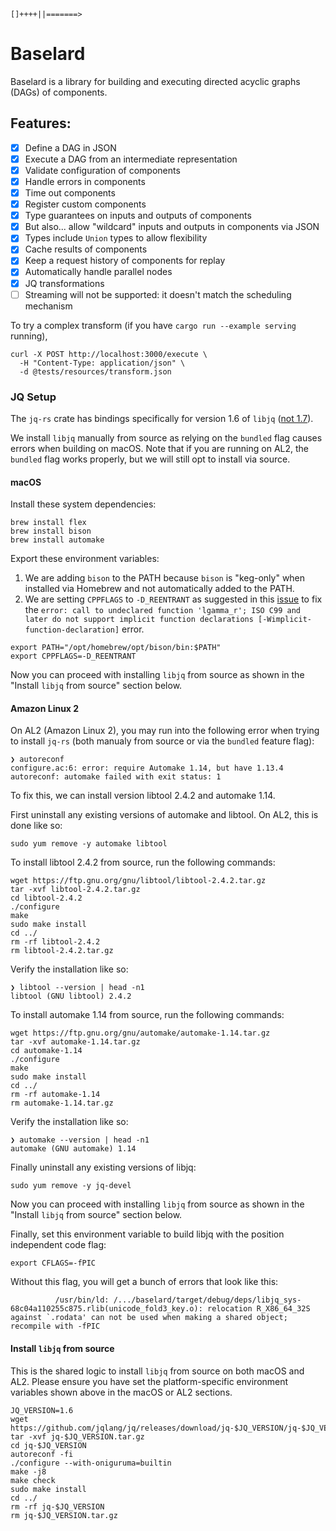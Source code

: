 ```
[]++++||=======>
```

# Baselard

Baselard is a library for building and executing directed acyclic graphs (DAGs) of components.

## Features:

- [x] Define a DAG in JSON
- [x] Execute a DAG from an intermediate representation
- [x] Validate configuration of components
- [x] Handle errors in components
- [x] Time out components
- [x] Register custom components
- [x] Type guarantees on inputs and outputs of components
- [x] But also... allow "wildcard" inputs and outputs in components via JSON
- [x] Types include `Union` types to allow flexibility
- [x] Cache results of components
- [x] Keep a request history of components for replay
- [x] Automatically handle parallel nodes
- [x] JQ transformations
- [ ] Streaming will not be supported: it doesn't match the scheduling mechanism

To try a complex transform (if you have `cargo run --example serving` running),

```
curl -X POST http://localhost:3000/execute \
  -H "Content-Type: application/json" \
  -d @tests/resources/transform.json
```

### JQ Setup

The `jq-rs` crate has bindings specifically for version 1.6 of `libjq` ([not 1.7](https://github.com/onelson/jq-rs/issues/37)).

We install `libjq` manually from source as relying on the `bundled` flag causes errors when building on macOS. Note that if you are running on AL2, the `bundled` flag works properly, but we will still opt to install via source.

#### macOS

Install these system dependencies:

```shell
brew install flex
brew install bison
brew install automake
```

Export these environment variables:

1. We are adding `bison` to the PATH because `bison` is "keg-only" when installed via Homebrew and not automatically added to the PATH.
2. We are setting `CPPFLAGS` to `-D_REENTRANT` as suggested in this [issue](https://github.com/jqlang/jq/issues/1936#issuecomment-1329730074) to fix the `error: call to undeclared function 'lgamma_r'; ISO C99 and later do not support implicit function declarations [-Wimplicit-function-declaration]` error.

```shell
export PATH="/opt/homebrew/opt/bison/bin:$PATH"
export CPPFLAGS=-D_REENTRANT
```

Now you can proceed with installing `libjq` from source as shown in the "Install `libjq` from source" section below.

#### Amazon Linux 2

On AL2 (Amazon Linux 2), you may run into the following error when trying to install `jq-rs` (both manualy from source or via the `bundled` feature flag):

```
❯ autoreconf
configure.ac:6: error: require Automake 1.14, but have 1.13.4
autoreconf: automake failed with exit status: 1
```

To fix this, we can install version libtool 2.4.2 and automake 1.14.

First uninstall any existing versions of automake and libtool. On AL2, this is done like so:

```shell
sudo yum remove -y automake libtool
```

To install libtool 2.4.2 from source, run the following commands:

```shell
wget https://ftp.gnu.org/gnu/libtool/libtool-2.4.2.tar.gz
tar -xvf libtool-2.4.2.tar.gz
cd libtool-2.4.2
./configure
make
sudo make install
cd ../
rm -rf libtool-2.4.2
rm libtool-2.4.2.tar.gz
```

Verify the installation like so:

```shell
❯ libtool --version | head -n1
libtool (GNU libtool) 2.4.2
```

To install automake 1.14 from source, run the following commands:

```shell
wget https://ftp.gnu.org/gnu/automake/automake-1.14.tar.gz
tar -xvf automake-1.14.tar.gz
cd automake-1.14
./configure
make
sudo make install
cd ../
rm -rf automake-1.14
rm automake-1.14.tar.gz
```

Verify the installation like so:

```shell
❯ automake --version | head -n1
automake (GNU automake) 1.14
```

Finally uninstall any existing versions of libjq:

```shell
sudo yum remove -y jq-devel
```

Now you can proceed with installing `libjq` from source as shown in the "Install `libjq` from source" section below.

Finally, set this environment variable to build libjq with the position independent code flag:

```
export CFLAGS=-fPIC
```

Without this flag, you will get a bunch of errors that look like this:

```
          /usr/bin/ld: /.../baselard/target/debug/deps/libjq_sys-68c04a110255c875.rlib(unicode_fold3_key.o): relocation R_X86_64_32S against `.rodata' can not be used when making a shared object; recompile with -fPIC
```

#### Install `libjq` from source

This is the shared logic to install `libjq` from source on both macOS and AL2. Please ensure you have set the platform-specific environment variables shown above in the macOS or AL2 sections.

```shell
JQ_VERSION=1.6
wget https://github.com/jqlang/jq/releases/download/jq-$JQ_VERSION/jq-$JQ_VERSION.tar.gz
tar -xvf jq-$JQ_VERSION.tar.gz
cd jq-$JQ_VERSION
autoreconf -fi
./configure --with-oniguruma=builtin
make -j8
make check
sudo make install
cd ../
rm -rf jq-$JQ_VERSION
rm jq-$JQ_VERSION.tar.gz
```

